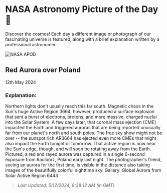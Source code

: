 
  # NASA Astronomy Picture of the Day 🌌

  Discover the cosmos! Each day a different image or photograph of our fascinating universe is featured, along with a brief explanation written by a professional astronomer.

![NASA APOD](https://apod.nasa.gov/apod/image/2405/AuroraPoland_Durlej_1940.jpg)

## Red Aurora over Poland

12th May 2024

### Explanation: 

Northern lights don't usually reach this far south.  Magnetic chaos in the Sun's huge Active Region 3664, however, produced a surface explosion that sent a burst of electrons, protons, and more massive, charged nuclei into the Solar System. A few days later, that coronal mass ejection (CME) impacted the Earth and triggered auroras that are being reported unusually far from our planet's north and south poles.  The free sky show might not be over -- the sunspot rich AR3664 has ejected even more CMEs that might also impact the Earth tonight or tomorrow. That active region is now near the Sun's edge, though, and will soon be rotating away from the Earth.  Pictured, a red and rayed aurora was captured in a single 6-second exposure from Racibórz, Poland early last night.  The photographer's friend, seeing an aurora for the first time, is visible in the distance also taking images of the beautifully colorful nighttime sky.   Gallery: Global Aurora from Solar Active Region 6443

> _Last Updated: 5/12/2024, 8:38:12 AM (in GMT)_
